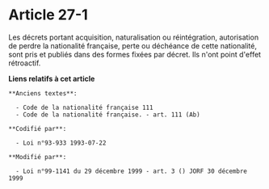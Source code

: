 # Article 27-1

Les décrets portant acquisition, naturalisation ou réintégration, autorisation de perdre la nationalité française, perte ou
déchéance de cette nationalité, sont pris et publiés dans des formes fixées par décret. Ils n'ont point d'effet rétroactif.

**Liens relatifs à cet article**

	**Anciens textes**:

	  - Code de la nationalité française 111
	  - Code de la nationalité française. - art. 111 (Ab)

	**Codifié par**:

	  - Loi n°93-933 1993-07-22

	**Modifié par**:

	  - Loi n°99-1141 du 29 décembre 1999 - art. 3 () JORF 30 décembre 1999
